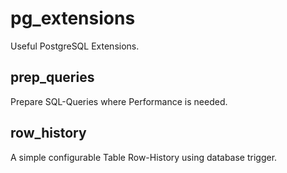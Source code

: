 # pg_extensions

Useful PostgreSQL Extensions.

## prep_queries

Prepare SQL-Queries where Performance is needed.

## row_history

A simple configurable Table Row-History using database trigger.
